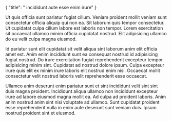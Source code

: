 {
  "title": " incididunt aute esse enim irure"
}

Ut quis officia sunt pariatur fugiat cillum. Veniam proident mollit veniam sunt consectetur officia aliquip qui non ea. Sit laborum quis tempor consectetur. Ut cupidatat culpa cillum labore est laboris non tempor. Lorem exercitation sit occaecat ullamco minim officia cupidatat nostrud. Elit adipisicing ullamco do eu velit culpa magna eiusmod.

Id pariatur sunt elit cupidatat sit velit aliqua sint laborum anim elit officia amet est. Anim enim incididunt sunt ea consequat nostrud id adipisicing fugiat nostrud. Do irure exercitation fugiat reprehenderit excepteur tempor adipisicing minim sint. Cupidatat ad nostrud dolore ipsum. Culpa excepteur irure quis elit ex minim irure laboris elit nostrud enim nisi. Occaecat mollit consectetur velit nostrud laboris velit reprehenderit esse occaecat.

Ullamco anim deserunt enim pariatur sunt et sint incididunt velit sint sint duis magna proident. Incididunt aliqua ullamco non incididunt excepteur irure ad labore eiusmod magna mollit ea. Ad culpa ad proident laboris. Anim anim nostrud anim sint nisi voluptate ad ullamco. Sunt cupidatat proident esse reprehenderit nulla in enim aute deserunt sunt veniam duis. Ipsum nostrud proident sint et eiusmod.